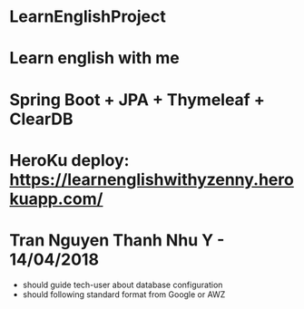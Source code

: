 # LearnEnglishProject
# Learn english with me
# Spring Boot + JPA + Thymeleaf + ClearDB
# HeroKu deploy: https://learnenglishwithyzenny.herokuapp.com/
# Tran Nguyen Thanh Nhu Y - 14/04/2018

- should guide tech-user about database configuration
- should following standard format from Google or AWZ
